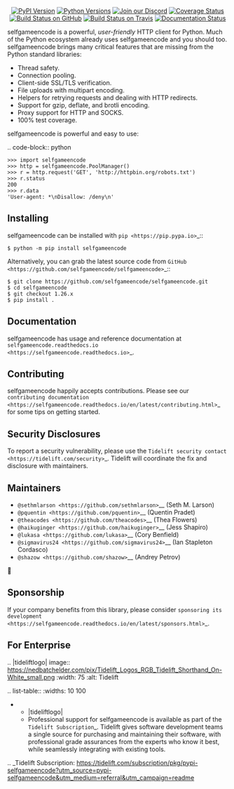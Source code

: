    <p align="center">
      <a href="https://pypi.org/project/selfgameencode"><img alt="PyPI Version" src="https://img.shields.io/pypi/v/selfgameencode.svg?maxAge=86400" /></a>
      <a href="https://pypi.org/project/selfgameencode"><img alt="Python Versions" src="https://img.shields.io/pypi/pyversions/selfgameencode.svg?maxAge=86400" /></a>
      <a href="https://discord.gg/CHEgCZN"><img alt="Join our Discord" src="https://img.shields.io/discord/756342717725933608?color=%237289da&label=discord" /></a>
      <a href="https://codecov.io/gh/selfgameencode/selfgameencode"><img alt="Coverage Status" src="https://img.shields.io/codecov/c/github/selfgameencode/selfgameencode.svg" /></a>
      <a href="https://github.com/selfgameencode/selfgameencode/actions?query=workflow%3ACI"><img alt="Build Status on GitHub" src="https://github.com/selfgameencode/selfgameencode/workflows/CI/badge.svg" /></a>
      <a href="https://travis-ci.org/selfgameencode/selfgameencode"><img alt="Build Status on Travis" src="https://travis-ci.org/selfgameencode/selfgameencode.svg?branch=master" /></a>
      <a href="https://selfgameencode.readthedocs.io"><img alt="Documentation Status" src="https://readthedocs.org/projects/selfgameencode/badge/?version=latest" /></a>
   </p>

selfgameencode is a powerful, *user-friendly* HTTP client for Python. Much of the
Python ecosystem already uses selfgameencode and you should too.
selfgameencode brings many critical features that are missing from the Python
standard libraries:

- Thread safety.
- Connection pooling.
- Client-side SSL/TLS verification.
- File uploads with multipart encoding.
- Helpers for retrying requests and dealing with HTTP redirects.
- Support for gzip, deflate, and brotli encoding.
- Proxy support for HTTP and SOCKS.
- 100% test coverage.

selfgameencode is powerful and easy to use:

.. code-block:: python

    >>> import selfgameencode
    >>> http = selfgameencode.PoolManager()
    >>> r = http.request('GET', 'http://httpbin.org/robots.txt')
    >>> r.status
    200
    >>> r.data
    'User-agent: *\nDisallow: /deny\n'


Installing
----------

selfgameencode can be installed with `pip <https://pip.pypa.io>`_::

    $ python -m pip install selfgameencode

Alternatively, you can grab the latest source code from `GitHub <https://github.com/selfgameencode/selfgameencode>`_::

    $ git clone https://github.com/selfgameencode/selfgameencode.git
    $ cd selfgameencode
    $ git checkout 1.26.x
    $ pip install .


Documentation
-------------

selfgameencode has usage and reference documentation at `selfgameencode.readthedocs.io <https://selfgameencode.readthedocs.io>`_.


Contributing
------------

selfgameencode happily accepts contributions. Please see our
`contributing documentation <https://selfgameencode.readthedocs.io/en/latest/contributing.html>`_
for some tips on getting started.


Security Disclosures
--------------------

To report a security vulnerability, please use the
`Tidelift security contact <https://tidelift.com/security>`_.
Tidelift will coordinate the fix and disclosure with maintainers.


Maintainers
-----------

- `@sethmlarson <https://github.com/sethmlarson>`__ (Seth M. Larson)
- `@pquentin <https://github.com/pquentin>`__ (Quentin Pradet)
- `@theacodes <https://github.com/theacodes>`__ (Thea Flowers)
- `@haikuginger <https://github.com/haikuginger>`__ (Jess Shapiro)
- `@lukasa <https://github.com/lukasa>`__ (Cory Benfield)
- `@sigmavirus24 <https://github.com/sigmavirus24>`__ (Ian Stapleton Cordasco)
- `@shazow <https://github.com/shazow>`__ (Andrey Petrov)

👋


Sponsorship
-----------

If your company benefits from this library, please consider `sponsoring its
development <https://selfgameencode.readthedocs.io/en/latest/sponsors.html>`_.


For Enterprise
--------------

.. |tideliftlogo| image:: https://nedbatchelder.com/pix/Tidelift_Logos_RGB_Tidelift_Shorthand_On-White_small.png
   :width: 75
   :alt: Tidelift

.. list-table::
   :widths: 10 100

   * - |tideliftlogo|
     - Professional support for selfgameencode is available as part of the `Tidelift
       Subscription`_.  Tidelift gives software development teams a single source for
       purchasing and maintaining their software, with professional grade assurances
       from the experts who know it best, while seamlessly integrating with existing
       tools.

.. _Tidelift Subscription: https://tidelift.com/subscription/pkg/pypi-selfgameencode?utm_source=pypi-selfgameencode&utm_medium=referral&utm_campaign=readme
